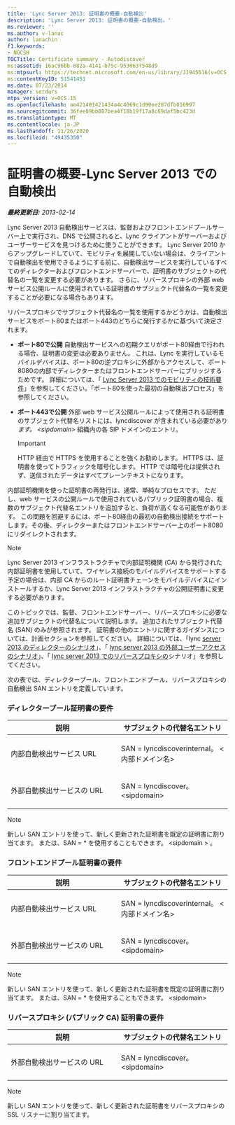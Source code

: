 ```yaml
---
title: 'Lync Server 2013: 証明書の概要-自動検出'
description: 'Lync Server 2013: 証明書の概要-自動検出。'
ms.reviewer: ''
ms.author: v-lanac
author: lanachin
f1.keywords:
- NOCSH
TOCTitle: Certificate summary - Autodiscover
ms:assetid: 16ac96bb-882a-4141-b75c-9530637548d9
ms:mtpsurl: https://technet.microsoft.com/en-us/library/JJ945616(v=OCS.15)
ms:contentKeyID: 51541451
ms.date: 07/23/2014
manager: serdars
mtps_version: v=OCS.15
ms.openlocfilehash: ae421401421434a4c4069c1d90ee287dfb016997
ms.sourcegitcommit: 36fee89bb887bea4f18b19f17a8c69daf5bc423d
ms.translationtype: MT
ms.contentlocale: ja-JP
ms.lasthandoff: 11/26/2020
ms.locfileid: "49435350"
---
```

# <a name="certificate-summary---autodiscover-in-lync-server-2013"></a>証明書の概要-Lync Server 2013 での自動検出

<div data-xmlns="http://www.w3.org/1999/xhtml">

<div class="topic" data-xmlns="http://www.w3.org/1999/xhtml" data-msxsl="urn:schemas-microsoft-com:xslt" data-cs="https://msdn.microsoft.com/">

<div data-asp="https://msdn2.microsoft.com/asp">



</div>

<div id="mainSection">

<div id="mainBody">

<span> </span>

_**最終更新日:** 2013-02-14_

Lync Server 2013 自動検出サービスは、監督およびフロントエンドプールサーバー上で実行され、DNS で公開されると、Lync クライアントがサーバーおよびユーザーサービスを見つけるために使うことができます。 Lync Server 2010 からアップグレードしていて、モビリティを展開していない場合は、クライアントで自動検出を使用できるようにする前に、自動検出サービスを実行しているすべてのディレクターおよびフロントエンドサーバーで、証明書のサブジェクトの代替名の一覧を変更する必要があります。 さらに、リバースプロキシの外部 web サービス公開ルールに使用されている証明書のサブジェクト代替名の一覧を変更することが必要になる場合もあります。

リバースプロキシでサブジェクト代替名の一覧を使用するかどうかは、自動検出サービスをポート80またはポート443のどちらに発行するかに基づいて決定されます。

  - **ポート80で公開**   自動検出サービスへの初期クエリがポート80経由で行われる場合、証明書の変更は必要ありません。 これは、Lync を実行しているモバイルデバイスは、ポート80の逆プロキシに外部からアクセスして、ポート8080の内部でディレクターまたはフロントエンドサーバーにブリッジするためです。 詳細については、「 [Lync Server 2013 でのモビリティの技術要件](lync-server-2013-technical-requirements-for-mobility.md)」を参照してください。「ポート80を使った最初の自動検出プロセス」を参照してください。

  - **ポート443で公開**  外部 web サービス公開ルールによって使用される証明書のサブジェクト代替名リストには、lyncdiscover が含まれている必要があり *ます。 \<sipdomain\>* 組織内の各 SIP ドメインのエントリ。
    
    <div>
    

    > [!IMPORTANT]  
    > HTTP 経由で HTTPS を使用することを強くお勧めします。 HTTPS は、証明書を使ってトラフィックを暗号化します。 HTTP では暗号化は提供されず、送信されたデータはすべてプレーンテキストになります。

    
    </div>

内部証明機関を使った証明書の再発行は、通常、単純なプロセスです。 ただし、web サービスの公開ルールで使用されているパブリック証明書の場合、複数のサブジェクト代替名エントリを追加すると、負荷が高くなる可能性があります。 この問題を回避するには、ポート80経由の最初の自動検出接続をサポートします。その後、ディレクターまたはフロントエンドサーバー上のポート8080にリダイレクトされます。

<div>


> [!NOTE]  
> Lync Server 2013 インフラストラクチャで内部証明機関 (CA) から発行された内部証明書を使用していて、ワイヤレス接続のモバイルデバイスをサポートする予定の場合は、内部 CA からのルート証明書チェーンをモバイルデバイスにインストールするか、Lync Server 2013 インフラストラクチャの公開証明書に変更する必要があります。



</div>

このトピックでは、監督、フロントエンドサーバー、リバースプロキシに必要な追加サブジェクトの代替名について説明します。 追加されたサブジェクト代替名 (SAN) のみが参照されます。 証明書の他のエントリに関するガイダンスについては、計画セクションを参照してください。 詳細については、「lync [server 2013 のディレクターのシナリオ](lync-server-2013-scenarios-for-the-director.md)」、「 [lync server 2013 の外部ユーザーアクセスのシナリオ](lync-server-2013-scenarios-for-external-user-access.md)」、「 [lync server 2013 でのリバースプロキシの](lync-server-2013-scenarios-for-reverse-proxy.md)シナリオ」を参照してください。

次の表では、ディレクタープール、フロントエンドプール、リバースプロキシの自動検出 SAN エントリを定義しています。

### <a name="director-pool-certificate-requirements"></a>ディレクタープール証明書の要件

<table>
<colgroup>
<col style="width: 50%" />
<col style="width: 50%" />
</colgroup>
<thead>
<tr class="header">
<th>説明</th>
<th>サブジェクトの代替名エントリ</th>
</tr>
</thead>
<tbody>
<tr class="odd">
<td><p>内部自動検出サービス URL</p></td>
<td><p>SAN = lyncdiscoverinternal。 &lt;内部ドメイン名&gt;</p></td>
</tr>
<tr class="even">
<td><p>外部自動検出サービスの URL</p></td>
<td><p>SAN = lyncdiscover。 &lt;sipdomain&gt;</p></td>
</tr>
</tbody>
</table>


<div>


> [!NOTE]  
> 新しい SAN エントリを使って、新しく更新された証明書を既定の証明書に割り当てます。 または、SAN = * を使用することもできます。 &lt;sipdomain &gt; 。



</div>

### <a name="front-end-pool-certificate-requirements"></a>フロントエンドプール証明書の要件

<table>
<colgroup>
<col style="width: 50%" />
<col style="width: 50%" />
</colgroup>
<thead>
<tr class="header">
<th>説明</th>
<th>サブジェクトの代替名エントリ</th>
</tr>
</thead>
<tbody>
<tr class="odd">
<td><p>内部自動検出サービス URL</p></td>
<td><p>SAN = lyncdiscoverinternal。 &lt;内部ドメイン名&gt;</p></td>
</tr>
<tr class="even">
<td><p>外部自動検出サービスの URL</p></td>
<td><p>SAN = lyncdiscover。 &lt;sipdomain&gt;</p></td>
</tr>
</tbody>
</table>


<div>


> [!NOTE]  
> 新しい SAN エントリを使って、新しく更新された証明書を既定の証明書に割り当てます。 または、SAN = * を使用することもできます。 &lt;sipdomain&gt;



</div>

### <a name="reverse-proxy-public-ca-certificate-requirements"></a>リバースプロキシ (パブリック CA) 証明書の要件

<table>
<colgroup>
<col style="width: 50%" />
<col style="width: 50%" />
</colgroup>
<thead>
<tr class="header">
<th>説明</th>
<th>サブジェクトの代替名エントリ</th>
</tr>
</thead>
<tbody>
<tr class="odd">
<td><p>外部自動検出サービスの URL</p></td>
<td><p>SAN = lyncdiscover。 &lt;sipdomain&gt;</p></td>
</tr>
</tbody>
</table>


<div>


> [!NOTE]  
> 新しい SAN エントリを使って、新しく更新された証明書をリバースプロキシの SSL リスナーに割り当てます。



</div>

</div>

<span> </span>

</div>

</div>

</div>

